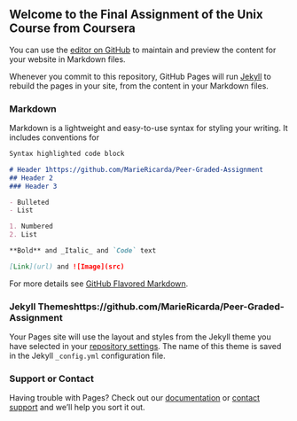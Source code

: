 ## Welcome to the Final Assignment of the Unix Course from Coursera

You can use the [editor on GitHub](https://github.com/MarieRicarda/Peer-Graded-Assignment/edit/gh-pages/index.md) to maintain and preview the content for your website in Markdown files.

Whenever you commit to this repository, GitHub Pages will run [Jekyll](https://jekyllrb.com/) to rebuild the pages in your site, from the content in your Markdown files.

### Markdown

Markdown is a lightweight and easy-to-use syntax for styling your writing. It includes conventions for

```markdown
Syntax highlighted code block

# Header 1https://github.com/MarieRicarda/Peer-Graded-Assignment
## Header 2
### Header 3

- Bulleted
- List

1. Numbered
2. List

**Bold** and _Italic_ and `Code` text

[Link](url) and ![Image](src)
```

For more details see [GitHub Flavored Markdown](https://guides.github.com/features/mastering-markdown/).

### Jekyll Themeshttps://github.com/MarieRicarda/Peer-Graded-Assignment

Your Pages site will use the layout and styles from the Jekyll theme you have selected in your [repository settings](https://github.com/MarieRicarda/Peer-Graded-Assignment/settings/pages). The name of this theme is saved in the Jekyll `_config.yml` configuration file.

### Support or Contact

Having trouble with Pages? Check out our [documentation](https://docs.github.com/categories/github-pages-basics/) or [contact support](https://support.github.com/contact) and we’ll help you sort it out.

